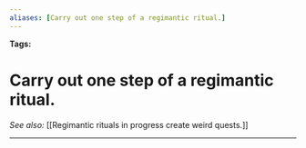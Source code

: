 ```yaml
---
aliases: [Carry out one step of a regimantic ritual.]
---
```


**Tags:** 
# Carry out one step of a regimantic ritual.
*See also:* [[Regimantic rituals in progress create weird quests.]]
___
